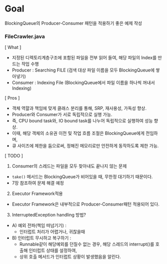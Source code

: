 # Goal

BlockingQueue의 Producer-Consumer 패턴을 적용하기 좋은 예제 작성

### FileCrawler.java

[ What ]

- 지정된 디렉토리계층구조에 포함된 파일을 전부 읽어 들여, 해당 파일의 Index를 만드는 작업 수행 
- Producer : Searching FILE (검색 대상 파일 이름을 모두 BlockingQueue에 쌓아넣기)
- Consumer : Indexing File (BlockingQueue에서 파일 이름을 하나씩 꺼내서 Indexing)

[ Pros ]

- 객체 역햘과 책임에 맞게 클래스 분리를 통해, SRP, 재사용성, 가독성 향상.
- Producer와 Consumer가 서로 독립적으로 실행 가능.
- 즉, CPU bound task와, IO bound task를 나누어 독립적으로 실행하여 성능 향상.
- 이때, 해당 객체의 소유권 이전 및 작업 흐름 조절은 BlockingQueue에게 전임하며,
- 큐 사이즈에 제한을 둠으로써, 정해진 메모리로만 안전하게 동작하도록 제한 가능.

[ TODO ]

1. Consumer의 스레드는 파일을 모두 찾아내도 끝나지 않는 문제
- `take()` 메서드는 BlockingQueue가 비어있을 때, 무한정 대기하기 때문이다.
- 7장 참조하여 문제 해결 예정

2. Executor Framework적용
- Executor Framework은 내부적으로 Producer-Consumer패턴 적용되어 있다.

3. InterruptedException handling 방법?
- A) 예외 전파(책임 떠넘기기) : 
  - 인터럽트 처리가 어렵거나, 귀찮을때
- B) 인터럽트 무시하고 복구하기 : 
  - Runnable같이 해당예외를 던질수 없는 경우, 해당 스레드의 interrupt()를 호출해 인터럽트 상태를 설정하여,
  - 상위 호출 메서드가 인터럽트 상황이 발생했음을 알린다.

